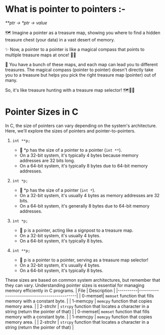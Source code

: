 # What is pointer to pointers :-
_<p> **ptr -> *ptr -> value_

🗺️ Imagine a pointer as a treasure map, showing you where to find a hidden treasure chest (your data) in a vast desert of memory.

✨ Now, a pointer to a pointer is like a magical compass that points to multiple treasure maps at once! 🧭✨

🔮 You have a bunch of these maps, and each map can lead you to different treasures. The magical compass (pointer to pointer) doesn't directly take you to a treasure but helps you pick the right treasure map (pointer) out of many.

So, it's like treasure hunting with a treasure map selector! 🗺️🧭✨
# Pointer Sizes in C

In C, the size of pointers can vary depending on the system's architecture. Here, we'll explore the sizes of pointers and pointer-to-pointers.

1. `int **p;`
   - 🤔 *p has the size of a pointer to a pointer (`int **`).
   - On a 32-bit system, it's typically 4 bytes because memory addresses are 32 bits long.
   - On a 64-bit system, it's typically 8 bytes due to 64-bit memory addresses.

2. `int *p;`
   - 🤔 *p has the size of a pointer (`int *`).
   - On a 32-bit system, it's usually 4 bytes as memory addresses are 32 bits.
   - On a 64-bit system, it's generally 8 bytes due to 64-bit memory addresses.

3. `int *p;`
   - 🤔 p is a pointer, acting like a signpost to a treasure map.
   - On a 32-bit system, it's usually 4 bytes.
   - On a 64-bit system, it's typically 8 bytes.

4. `int **p;`
   - 🤔 p is a pointer to a pointer, serving as a treasure map selector!
   - On a 32-bit system, it's usually 4 bytes.
   - On a 64-bit system, it's typically 8 bytes.

These sizes are based on common system architectures, but remember that they can vary. Understanding pointer sizes is essential for managing memory efficiently in C programs.
| File  | Description                                  |
|----------|----------------------------------------------|
| 0-memset| `memset` function that fills memory with a constant byte. |
| 1-memcpy | `memcpy` function that copies memory area.          |
| 2-strchr | `strcpy` function that locates a character in a string  (return the pointer of that)   |
| 0-memset| `memset` function that fills memory with a constant byte. |
| 1-memcpy | `memcpy` function that copies memory area.          |
| 2-strchr | `strcpy` function that locates a character in a string  (return the pointer of that)   |


